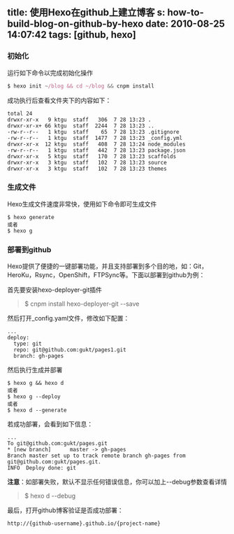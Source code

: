 title: 使用Hexo在github上建立博客
s: how-to-build-blog-on-github-by-hexo
date: 2010-08-25 14:07:42
tags: [github, hexo]
---

### 初始化

运行如下命令以完成初始化操作

``` javascript
$ hexo init ~/blog && cd ~/blog && cnpm install
```

成功执行后查看文件夹下的内容如下：

```
total 24
drwxr-xr-x   9 ktgu  staff   306  7 28 13:23 .
drwxr-xr-x+ 66 ktgu  staff  2244  7 28 13:23 ..
-rw-r--r--   1 ktgu  staff    65  7 28 13:23 .gitignore
-rw-r--r--   1 ktgu  staff  1477  7 28 13:23 _config.yml
drwxr-xr-x  12 ktgu  staff   408  7 28 13:24 node_modules
-rw-r--r--   1 ktgu  staff   442  7 28 13:23 package.json
drwxr-xr-x   5 ktgu  staff   170  7 28 13:23 scaffolds
drwxr-xr-x   3 ktgu  staff   102  7 28 13:23 source
drwxr-xr-x   3 ktgu  staff   102  7 28 13:23 themes
```

### 生成文件

Hexo生成文件速度非常快，使用如下命令即可生成文件

```
$ hexo generate
或者
$ hexo g
```

### 部署到github

Hexo提供了便捷的一键部署功能，并且支持部署到多个目的地，如：Git，HeroKu，Rsync，OpenShift，FTPSync等。下面以部署到github为例：

首先要安装hexo-deployer-git插件
> $ cnpm install hexo-deployer-git --save

然后打开_config.yaml文件，修改如下配置：

```
...
deploy:
  type: git
  repo: git@github.com:gukt/pages1.git
  branch: gh-pages  
```

然后执行生成并部署

```
$ hexo g && hexo d
或者
$ hexo g --deploy
或者
$ hexo d --generate
```

若成功部署，会看到如下信息：

```
...
To git@github.com:gukt/pages.git
* [new branch]      master -> gh-pages
Branch master set up to track remote branch gh-pages from git@github.com:gukt/pages.git.
INFO  Deploy done: git
```

**注意**：如部署失败，默认不显示任何错误信息，你可以加上--debug参数查看详情
> $ hexo d --debug

最后，打开github博客验证是否成功部署：

`http://{github-username}.github.io/{project-name}`
